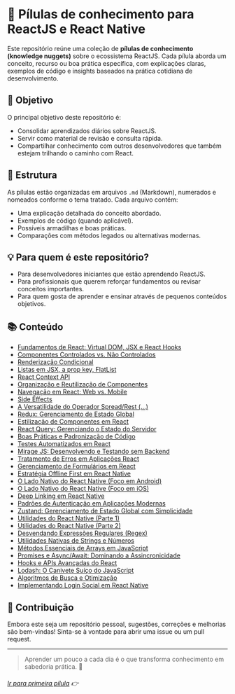 # 📘 Pílulas de conhecimento para ReactJS e React Native

Este repositório reúne uma coleção de **pílulas de conhecimento (knowledge nuggets)** sobre o ecossistema ReactJS. Cada pílula aborda um conceito, recurso ou boa prática específica, com explicações claras, exemplos de código e insights baseados na prática cotidiana de desenvolvimento.

## 🎯 Objetivo

O principal objetivo deste repositório é:

- Consolidar aprendizados diários sobre ReactJS.
- Servir como material de revisão e consulta rápida.
- Compartilhar conhecimento com outros desenvolvedores que também estejam trilhando o caminho com React.

## 📂 Estrutura

As pílulas estão organizadas em arquivos `.md` (Markdown), numerados e nomeados conforme o tema tratado. Cada arquivo contém:

- Uma explicação detalhada do conceito abordado.
- Exemplos de código (quando aplicável).
- Possíveis armadilhas e boas práticas.
- Comparações com métodos legados ou alternativas modernas.

## 💡 Para quem é este repositório?

- Para desenvolvedores iniciantes que estão aprendendo ReactJS.
- Para profissionais que querem reforçar fundamentos ou revisar conceitos importantes.
- Para quem gosta de aprender e ensinar através de pequenos conteúdos objetivos.

## 📚 Conteúdo

- [Fundamentos de React: Virtual DOM, JSX e React Hooks](https://github.com/ewerton5/reactJS-knowledge-nuggets/blob/main/content/001-react-fundamentals.md)
- [Componentes Controlados vs. Não Controlados](https://github.com/ewerton5/reactJS-knowledge-nuggets/blob/main/content/002-controlled-vs-uncontrolled.md)
- [Renderização Condicional](https://github.com/ewerton5/reactJS-knowledge-nuggets/blob/main/content/003-conditional-rendering.md)
- [Listas em JSX, a prop key, FlatList](https://github.com/ewerton5/reactJS-knowledge-nuggets/blob/main/content/004-jsx-lists.md)
- [React Context API](https://github.com/ewerton5/reactJS-knowledge-nuggets/blob/main/content/005-react-context-api.md)
- [Organização e Reutilização de Componentes](https://github.com/ewerton5/reactJS-knowledge-nuggets/blob/main/content/006-design-system.md)
- [Navegação em React: Web vs. Mobile](https://github.com/ewerton5/reactJS-knowledge-nuggets/blob/main/content/007-navigation.md)
- [Side Effects](https://github.com/ewerton5/reactJS-knowledge-nuggets/blob/main/content/008-side-effects.md)
- [A Versatilidade do Operador Spread/Rest (...)](https://github.com/ewerton5/reactJS-knowledge-nuggets/blob/main/content/009-spread.md)
- [Redux: Gerenciamento de Estado Global](https://github.com/ewerton5/reactJS-knowledge-nuggets/blob/main/content/010-redux.md)
- [Estilização de Componentes em React](https://github.com/ewerton5/reactJS-knowledge-nuggets/blob/main/content/011-style.md)
- [React Query: Gerenciando o Estado do Servidor](https://github.com/ewerton5/reactJS-knowledge-nuggets/blob/main/content/012-react-query.md)
- [Boas Práticas e Padronização de Código](https://github.com/ewerton5/reactJS-knowledge-nuggets/blob/main/content/013-code-standardization.md)
- [Testes Automatizados em React](https://github.com/ewerton5/reactJS-knowledge-nuggets/blob/main/content/014-automated-testing.md)
- [Mirage JS: Desenvolvendo e Testando sem Backend](https://github.com/ewerton5/reactJS-knowledge-nuggets/blob/main/content/015-miragejs.md)
- [Tratamento de Erros em Aplicações React](https://github.com/ewerton5/reactJS-knowledge-nuggets/blob/main/content/016-error-handling.md)
- [Gerenciamento de Formulários em React](https://github.com/ewerton5/reactJS-knowledge-nuggets/blob/main/content/017-forms.md)
- [Estratégia Offline First em React Native](https://github.com/ewerton5/reactJS-knowledge-nuggets/blob/main/content/018-offline-first.md)
- [O Lado Nativo do React Native (Foco em Android)](https://github.com/ewerton5/reactJS-knowledge-nuggets/blob/main/content/019-native-android.md)
- [O Lado Nativo do React Native (Foco em iOS)](https://github.com/ewerton5/reactJS-knowledge-nuggets/blob/main/content/020-native-ios.md)
- [Deep Linking em React Native](https://github.com/ewerton5/reactJS-knowledge-nuggets/blob/main/content/021-deep-link.md)
- [Padrões de Autenticação em Aplicações Modernas](https://github.com/ewerton5/reactJS-knowledge-nuggets/blob/main/content/022-auth.md)
- [Zustand: Gerenciamento de Estado Global com Simplicidade](https://github.com/ewerton5/reactJS-knowledge-nuggets/blob/main/content/023-zustand.md)
- [Utilidades do React Native (Parte 1)](https://github.com/ewerton5/reactJS-knowledge-nuggets/blob/main/content/024-react-native-utilities-part-1.md)
- [Utilidades do React Native (Parte 2)](https://github.com/ewerton5/reactJS-knowledge-nuggets/blob/main/content/025-react-native-utilities-part-2.md)
- [Desvendando Expressões Regulares (Regex)](https://github.com/ewerton5/reactJS-knowledge-nuggets/blob/main/content/026-regex.md)
- [Utilidades Nativas de Strings e Números](https://github.com/ewerton5/reactJS-knowledge-nuggets/blob/main/content/027-string-utilities.md)
- [Métodos Essenciais de Arrays em JavaScript](https://github.com/ewerton5/reactJS-knowledge-nuggets/blob/main/content/028-array-utilities.md)
- [Promises e Async/Await: Dominando a Assincronicidade](https://github.com/ewerton5/reactJS-knowledge-nuggets/blob/main/content/029-promise.md)
- [Hooks e APIs Avançadas do React](https://github.com/ewerton5/reactJS-knowledge-nuggets/blob/main/content/030-advanced-hooks.md)
- [Lodash: O Canivete Suíço do JavaScript](https://github.com/ewerton5/reactJS-knowledge-nuggets/blob/main/content/031-lodash.md)
- [Algoritmos de Busca e Otimização](https://github.com/ewerton5/reactJS-knowledge-nuggets/blob/main/content/032-search-and-optimization-algorithms.md)
- [Implementando Login Social em React Native](https://github.com/ewerton5/reactJS-knowledge-nuggets/blob/main/content/033-social-sign-in.md)

## 🤝 Contribuição

Embora este seja um repositório pessoal, sugestões, correções e melhorias são bem-vindas! Sinta-se à vontade para abrir uma issue ou um pull request.

---

> Aprender um pouco a cada dia é o que transforma conhecimento em sabedoria prática. 🚀

###### [Ir para primeira pílula](https://github.com/ewerton5/reactJS-knowledge-nuggets/blob/main/content/001-react-fundamentals.md) 👉
